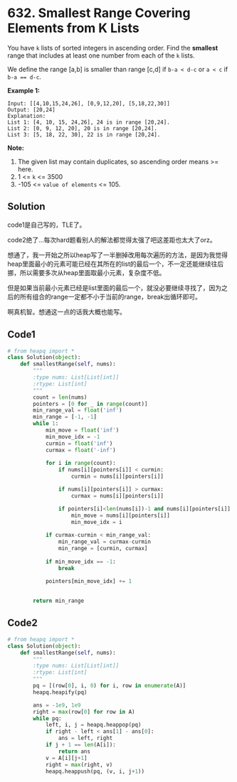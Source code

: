 # 632. Smallest Range Covering Elements from K Lists

You have `k` lists of sorted integers in ascending order. Find the **smallest** range that includes at least one number from each of the `k` lists.

We define the range [a,b] is smaller than range [c,d] if `b-a < d-c` or `a < c` if `b-a == d-c`.

 

**Example 1:**

```
Input: [[4,10,15,24,26], [0,9,12,20], [5,18,22,30]]
Output: [20,24]
Explanation: 
List 1: [4, 10, 15, 24,26], 24 is in range [20,24].
List 2: [0, 9, 12, 20], 20 is in range [20,24].
List 3: [5, 18, 22, 30], 22 is in range [20,24].
```

 

**Note:**

1. The given list may contain duplicates, so ascending order means >= here.
2. 1 <= `k` <= 3500
3. -105 <= `value of elements` <= 105.



## Solution

code1是自己写的，TLE了。

code2绝了...每次hard题看别人的解法都觉得太强了吧这差距也太大了orz。

想通了，我一开始之所以heap写了一半删掉改用每次遍历的方法，是因为我觉得heap里面最小的元素可能已经在其所在的list的最后一个，不一定还能继续往后挪，所以需要多次从heap里面取最小元素，复杂度不低。

但是如果当前最小元素已经是list里面的最后一个，就没必要继续寻找了，因为之后的所有组合的range一定都不小于当前的range，break出循环即可。

啊真机智。想通这一点的话我大概也能写。



## Code1

```python
# from heapq import *
class Solution(object):
    def smallestRange(self, nums):
        """
        :type nums: List[List[int]]
        :rtype: List[int]
        """
        count = len(nums)
        pointers = [0 for _ in range(count)]
        min_range_val = float('inf')
        min_range = [-1, -1]
        while 1:
            min_move = float('inf')
            min_move_idx = -1
            curmin = float('inf')
            curmax = float('-inf')
        
            for i in range(count):
                if nums[i][pointers[i]] < curmin:
                    curmin = nums[i][pointers[i]]

                if nums[i][pointers[i]] > curmax:
                    curmax = nums[i][pointers[i]]

                if pointers[i]<len(nums[i])-1 and nums[i][pointers[i]] < min_move:
                    min_move = nums[i][pointers[i]]
                    min_move_idx = i
            
            if curmax-curmin < min_range_val:
                min_range_val = curmax-curmin
                min_range = [curmin, curmax]
                
            if min_move_idx == -1:
                break
                
            pointers[min_move_idx] += 1

            
        return min_range
```



## Code2

```python
# from heapq import *
class Solution(object):
    def smallestRange(self, nums):
        """
        :type nums: List[List[int]]
        :rtype: List[int]
        """
        pq = [(row[0], i, 0) for i, row in enumerate(A)]
        heapq.heapify(pq)

        ans = -1e9, 1e9
        right = max(row[0] for row in A)
        while pq:
            left, i, j = heapq.heappop(pq)
            if right - left < ans[1] - ans[0]:
                ans = left, right
            if j + 1 == len(A[i]):
                return ans
            v = A[i][j+1]
            right = max(right, v)
            heapq.heappush(pq, (v, i, j+1))
```

